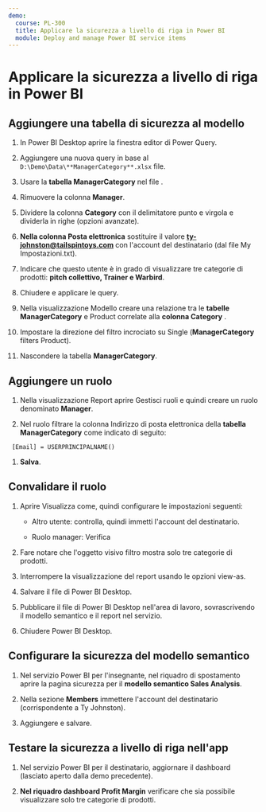```yaml
---
demo:
  course: PL-300
  title: Applicare la sicurezza a livello di riga in Power BI
  module: Deploy and manage Power BI service items
---
```


# Applicare la sicurezza a livello di riga in Power BI

## Aggiungere una tabella di sicurezza al modello

1. In Power BI Desktop aprire la finestra editor di Power Query.

1. Aggiungere una nuova query in base al `D:\Demo\Data\**ManagerCategory**.xlsx` file.

1. Usare la **tabella ManagerCategory** nel file .

1. Rimuovere la colonna **Manager**.

1. Dividere la colonna **Category** con il delimitatore punto e virgola e dividerla in righe (opzioni avanzate).

1. **Nella colonna Posta elettronica** sostituire il valore **<ty-johnston@tailspintoys.com>** con l'account del destinatario (dal file My Impostazioni.txt).

1. Indicare che questo utente è in grado di visualizzare tre categorie di prodotti: **pitch collettivo, Trainer e Warbird**.

1. Chiudere e applicare le query.

1. Nella visualizzazione Modello creare una relazione tra le **tabelle ManagerCategory** e Product correlate alla **colonna Category** .

1. Impostare la direzione del filtro incrociato su Single (**ManagerCategory** filters Product).

1. Nascondere la tabella **ManagerCategory**.

## Aggiungere un ruolo

1. Nella visualizzazione Report aprire Gestisci ruoli e quindi creare un ruolo denominato **Manager**.

1. Nel ruolo filtrare la colonna Indirizzo di posta elettronica della **tabella ManagerCategory** come indicato di seguito:

  ```dax
   [Email] = USERPRINCIPALNAME()
   ```

1. **Salva**.

## Convalidare il ruolo

1. Aprire Visualizza come, quindi configurare le impostazioni seguenti:

    - Altro utente: controlla, quindi immetti l'account del destinatario.

    - Ruolo manager: Verifica

1. Fare notare che l'oggetto visivo filtro mostra solo tre categorie di prodotti.

1. Interrompere la visualizzazione del report usando le opzioni view-as.

1. Salvare il file di Power BI Desktop.

1. Pubblicare il file di Power BI Desktop nell'area di lavoro, sovrascrivendo il modello semantico e il report nel servizio.

1. Chiudere Power BI Desktop.

## Configurare la sicurezza del modello semantico

1. Nel servizio Power BI per l'insegnante, nel riquadro di spostamento aprire la pagina sicurezza per il **modello semantico Sales Analysis**.

1. Nella sezione **Members** immettere l'account del destinatario (corrispondente a Ty Johnston).

1. Aggiungere e salvare.

## Testare la sicurezza a livello di riga nell'app

1. Nel servizio Power BI per il destinatario, aggiornare il dashboard (lasciato aperto dalla demo precedente).

1. **Nel riquadro dashboard Profit Margin** verificare che sia possibile visualizzare solo tre categorie di prodotti.
